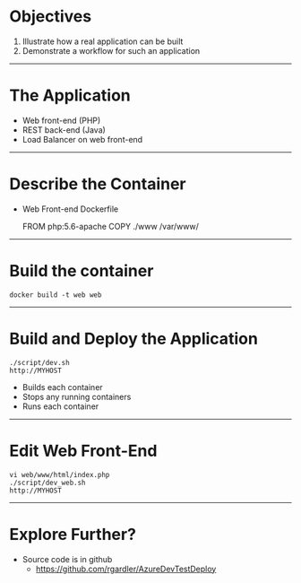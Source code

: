 # Objectives

1. Illustrate how a real application can be built 
2. Demonstrate a workflow for such an application

---

# The Application

* Web front-end (PHP)
* REST back-end (Java)
* Load Balancer on web front-end

---

# Describe the Container

* Web Front-end Dockerfile 

    FROM php:5.6-apache
    COPY ./www /var/www/

---

# Build the container

    docker build -t web web

---

# Build and Deploy the Application

    ./script/dev.sh
    http://MYHOST

* Builds each container
* Stops any running containers
* Runs each container

---

# Edit Web Front-End

    vi web/www/html/index.php
    ./script/dev_web.sh
    http://MYHOST

---

# Explore Further?

* Source code is in github
  * https://github.com/rgardler/AzureDevTestDeploy

